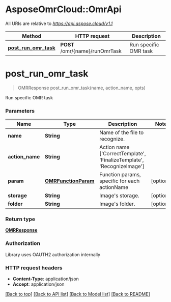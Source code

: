 # AsposeOmrCloud::OmrApi

All URIs are relative to *https://api.aspose.cloud/v1.1*

Method | HTTP request | Description
------------- | ------------- | -------------
[**post_run_omr_task**](OmrApi.md#post_run_omr_task) | **POST** /omr/{name}/runOmrTask | Run specific OMR task


# **post_run_omr_task**
> OMRResponse post_run_omr_task(name, action_name, opts)

Run specific OMR task


### Parameters

Name | Type | Description  | Notes
------------- | ------------- | ------------- | -------------
 **name** | **String**| Name of the file to recognize. | 
 **action_name** | **String**| Action name [&#39;CorrectTemplate&#39;, &#39;FinalizeTemplate&#39;, &#39;RecognizeImage&#39;] | 
 **param** | [**OMRFunctionParam**](OMRFunctionParam.md)| Function params, specific for each actionName | [optional] 
 **storage** | **String**| Image&#39;s storage. | [optional] 
 **folder** | **String**| Image&#39;s folder. | [optional] 

### Return type

[**OMRResponse**](OMRResponse.md)

### Authorization

Library uses OAUTH2 authorization internally

### HTTP request headers

 - **Content-Type**: application/json
 - **Accept**: application/json

[[Back to top]](#) [[Back to API list]](../README.md#documentation-for-api-endpoints) [[Back to Model list]](../README.md#documentation-for-models) [[Back to README]](../README.md)


